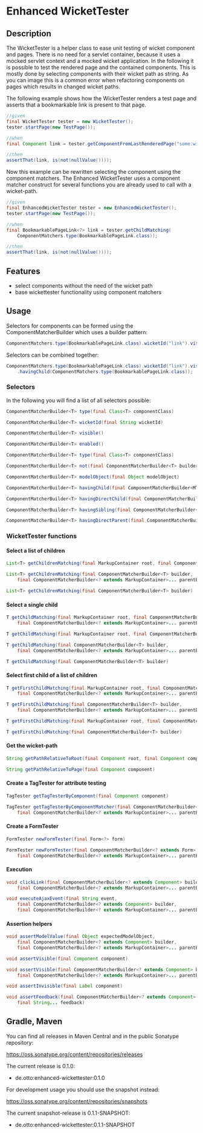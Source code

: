 # Enhanced WicketTester

## Description

The WicketTester is a helper class to ease unit testing of wicket component and pages. There is no need for a servlet container, because it uses a mocked servlet context and a mocked wicket application. In the following it is possible to test the rendered page and the contained components. This is mostly done by selecting components with their wicket path as string. As you can image this is a common error when refactoring components on pages which results in changed wicket paths. 

The following example shows how the WicketTester renders a test page and asserts that a bookmarkable link is present to that page.

```java
//given
final WicketTester tester = new WicketTester();
tester.startPage(new TestPage());

//when
final Component link = tester.getComponentFromLastRenderedPage("some:wicket:path");

//then
assertThat(link, is(not(nullValue())));
```

Now this example can be rewritten selecting the component using the component matchers. The Enhanced WicketTester uses a
component matcher construct for several functions you are already used to call with a wicket-path.

```java
//given
final EnhancedWicketTester tester = new EnhancedWicketTester();
tester.startPage(new TestPage());

//when
final BookmarkablePageLink<?> link = tester.getChildMatching(
    ComponentMatchers.type(BookmarkablePageLink.class));

//then
assertThat(link, is(not(nullValue())));
```

## Features

- select components without the need of the wicket path
- base wickettester functionality using component matchers

## Usage

Selectors for components can be formed using the ComponentMatcherBuilder which uses a builder pattern:

```java
ComponentMatchers.type(BookmarkablePageLink.class).wicketId("link").visible();
```

Selectors can be combined together:

```java
ComponentMatchers.type(BookmarkablePageLink.class).wicketId("link").visible()
    .havingChild(ComponentMatchers.type(BookmarkablePageLink.class));
```

### Selectors

In the following you will find a list of all selectors possible:

```java
ComponentMatcherBuilder<T> type(final Class<T> componentClass)
```

```java
ComponentMatcherBuilder<T> wicketId(final String wicketId)
```

```java
ComponentMatcherBuilder<T> visible()
```

```java
ComponentMatcherBuilder<T> enabled()
```

```java
ComponentMatcherBuilder<T> type(final Class<T> componentClass)
```

```java
ComponentMatcherBuilder<T> not(final ComponentMatcherBuilder<T> builder)
```

```java
ComponentMatcherBuilder<T> modelObject(final Object modelObject)
```

```java
ComponentMatcherBuilder<T> havingChild(final ComponentMatcherBuilder<MT> builder)
```

```java
ComponentMatcherBuilder<T> havingDirectChild(final ComponentMatcherBuilder<MT> builder)
```

```java
ComponentMatcherBuilder<T> havingSibling(final ComponentMatcherBuilder<MT> builder)
```

```java
ComponentMatcherBuilder<T> havingDirectParent(final ComponentMatcherBuilder<MT> builder)
```

### WicketTester functions

#### Select a list of children

```java
List<T> getChildrenMatching(final MarkupContainer root, final ComponentMatcherBuilder<T> builder)
```

```java
List<T> getChildrenMatching(final ComponentMatcherBuilder<T> builder,
    final ComponentMatcherBuilder<? extends MarkupContainer>... parentBuilders) 
```

```java
List<T> getChildrenMatching(final ComponentMatcherBuilder<T> builder) 
```

#### Select a single child

```java
T getChildMatching(final MarkupContainer root, final ComponentMatcherBuilder<T> builder,
    final ComponentMatcherBuilder<? extends MarkupContainer>... parentBuilders)
```

```java
T getChildMatching(final MarkupContainer root, final ComponentMatcherBuilder<T> builder) 
```

```java
T getChildMatching(final ComponentMatcherBuilder<T> builder,
    final ComponentMatcherBuilder<? extends MarkupContainer>... parentBuilders)
```

```java
T getChildMatching(final ComponentMatcherBuilder<T> builder)
```

#### Select first child of a list of children

```java
T getFirstChildMatching(final MarkupContainer root, final ComponentMatcherBuilder<T> builder,
    final ComponentMatcherBuilder<? extends MarkupContainer>... parentBuilders)
```

```java            
T getFirstChildMatching(final ComponentMatcherBuilder<T> builder,
    final ComponentMatcherBuilder<? extends MarkupContainer>... parentBuilders)
```

```java
T getFirstChildMatching(final MarkupContainer root, final ComponentMatcherBuilder<T> builder) 
```

```java
T getFirstChildMatching(final ComponentMatcherBuilder<T> builder) 
```

#### Get the wicket-path

```java
String getPathRelativeToRoot(final Component root, final Component component) 
```

```java
String getPathRelativeToPage(final Component component) 
```

#### Create a TagTester for attribute testing

```java
TagTester getTagTesterByComponent(final Component component) 
```

```java
TagTester getTagTesterByComponentMatcher(final ComponentMatcherBuilder<? extends Component> builder,
    final ComponentMatcherBuilder<? extends MarkupContainer>... parentBuilders) 
```

#### Create a FormTester

```java
FormTester newFormTester(final Form<?> form)
```

```java
FormTester newFormTester(final ComponentMatcherBuilder<? extends Form> builder,
    final ComponentMatcherBuilder<? extends MarkupContainer>... parentBuilders)
```

#### Execution

```java
void clickLink(final ComponentMatcherBuilder<? extends Component> builder,
    final ComponentMatcherBuilder<? extends MarkupContainer>... parentBuilders)
```

```java
void executeAjaxEvent(final String event, 
    final ComponentMatcherBuilder<? extends Component> builder,
    final ComponentMatcherBuilder<? extends MarkupContainer>... parentBuilders)
```

#### Assertion helpers

```java
void assertModelValue(final Object expectedModelObject, 
    final ComponentMatcherBuilder<? extends Component> builder,
    final ComponentMatcherBuilder<? extends MarkupContainer>... parentBuilders)
```

```java
void assertVisible(final Component component) 
```

```java
void assertVisible(final ComponentMatcherBuilder<? extends Component> builder,
    final ComponentMatcherBuilder<? extends MarkupContainer>... parentBuilders)
```

```java
void assertInvisible(final Label component) 
```

```java
void assertFeedback(final ComponentMatcherBuilder<? extends Component> builder, 
    final String... feedback) 
```

## Gradle, Maven

You can find all releases in Maven Central and in the public Sonatype repository:

https://oss.sonatype.org/content/repositories/releases

The current release is 0.1.0:

* de.otto:enhanced-wickettester:0.1.0

For development usage you should use the snapshot instead:

https://oss.sonatype.org/content/repositories/snapshots

The current snapshot-release is 0.1.1-SNAPSHOT:

* de.otto:enhanced-wickettester:0.1.1-SNAPSHOT
